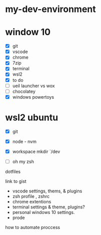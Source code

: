 # my-dev-environment

# window 10

- [x] git
- [x] vscode
- [x] chrome
- [x] 7zip
- [x] terminal
- [x] wsl2
- [x] to do
- [ ] ueil launcher vs wox
- [ ] chocolatey
- [x] windows powertoys 

# wsl2 ubuntu
- [x] git
- [x] node - nvm
- [x] workspace mkdir `/dev
- [ ] oh my zsh


dotfiles

link to gist
- vscode settings, thems, & plugins
- zsh profile , zshrc
- chrome extentions
- terminal settings & theme, plugins?
- personal windows 10 settings.
- prode

how to automate proccess
